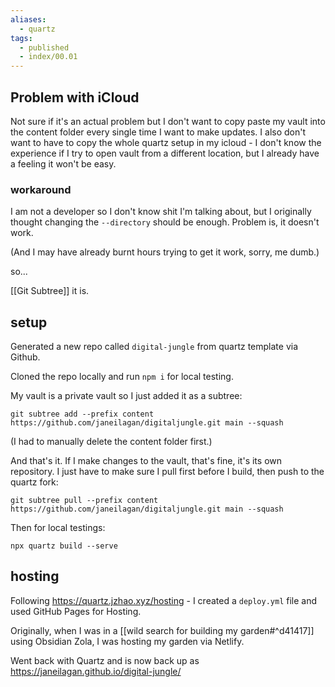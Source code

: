 ```yaml
---
aliases:
  - quartz
tags:
  - published
  - index/00.01
---
```

## Problem with iCloud

Not sure if it's an actual problem but I don't want to copy paste my vault into the content folder every single time I want to make updates. 
I also don't want to have to copy the whole quartz setup in my icloud - I don't know the experience if I try to open vault from a different location, but I already have a feeling it won't be easy.

### workaround

I am not a developer so I don't know shit I'm talking about, but I originally thought changing the `--directory` should be enough. Problem is, it doesn't work. 

(And I may have already burnt hours trying to get it work, sorry, me dumb.)

so... 

[[Git Subtree]] it is.

## setup

Generated a new repo called `digital-jungle` from quartz template via Github. 

Cloned the repo locally and run `npm i` for local testing.

My vault is a private vault so I just added it as a subtree:

```git
git subtree add --prefix content https://github.com/janeilagan/digitaljungle.git main --squash
```

(I had to manually delete the content folder first.)

And that's it. If I make changes to the vault, that's fine, it's its own repository. I just have to make sure I pull first before I build, then push to the quartz fork:

```git
git subtree pull --prefix content https://github.com/janeilagan/digitaljungle.git main --squash
```
Then for local testings:

```nodejs
npx quartz build --serve
```

## hosting

Following https://quartz.jzhao.xyz/hosting - I created a `deploy.yml` file and used GitHub Pages for Hosting. 

Originally, when I was in a [[wild search for building my garden#^d41417]] using Obsidian Zola, I was hosting my garden via Netlify.

Went back with Quartz and is now back up as https://janeilagan.github.io/digital-jungle/

